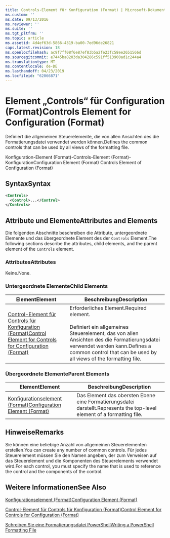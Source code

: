 ```yaml
---
title: Controls-Element für Konfiguration (Format) | Microsoft-Dokumentation
ms.custom: ''
ms.date: 09/13/2016
ms.reviewer: ''
ms.suite: ''
ms.tgt_pltfrm: ''
ms.topic: article
ms.assetid: 4d4ef63d-5866-4319-ba00-7ed96de26821
caps.latest.revision: 18
ms.openlocfilehash: ac9f7ff08f6e87ef83b5a2fe23fc58ee2651566d
ms.sourcegitcommit: e7445ba8203da304286c591ff513900ad1c244a4
ms.translationtype: MT
ms.contentlocale: de-DE
ms.lasthandoff: 04/23/2019
ms.locfileid: "62066871"
---
```

# <a name="controls-element-for-configuration-format"></a><span data-ttu-id="ec723-102">Element „Controls“ für Configuration (Format)</span><span class="sxs-lookup"><span data-stu-id="ec723-102">Controls Element for Configuration (Format)</span></span>

<span data-ttu-id="ec723-103">Definiert die allgemeinen Steuerelemente, die von allen Ansichten des die Formatierungsdatei verwendet werden können.</span><span class="sxs-lookup"><span data-stu-id="ec723-103">Defines the common controls that can be used by all views of the formatting file.</span></span>

<span data-ttu-id="ec723-104">Konfiguration-Element (Format)-Controls-Element (Format)-Konfiguration</span><span class="sxs-lookup"><span data-stu-id="ec723-104">Configuration Element (Format) Controls Element of Configuration (Format)</span></span>

## <a name="syntax"></a><span data-ttu-id="ec723-105">Syntax</span><span class="sxs-lookup"><span data-stu-id="ec723-105">Syntax</span></span>

```xml
<Controls>
  <Control>...</Control>
</Controls>
```

## <a name="attributes-and-elements"></a><span data-ttu-id="ec723-106">Attribute und Elemente</span><span class="sxs-lookup"><span data-stu-id="ec723-106">Attributes and Elements</span></span>

<span data-ttu-id="ec723-107">Die folgenden Abschnitte beschreiben die Attribute, untergeordnete Elemente und das übergeordnete Element des der `Controls` Element.</span><span class="sxs-lookup"><span data-stu-id="ec723-107">The following sections describe the attributes, child elements, and the parent element of the `Controls` element.</span></span>

### <a name="attributes"></a><span data-ttu-id="ec723-108">Attributes</span><span class="sxs-lookup"><span data-stu-id="ec723-108">Attributes</span></span>

<span data-ttu-id="ec723-109">Keine.</span><span class="sxs-lookup"><span data-stu-id="ec723-109">None.</span></span>

### <a name="child-elements"></a><span data-ttu-id="ec723-110">Untergeordnete Elemente</span><span class="sxs-lookup"><span data-stu-id="ec723-110">Child Elements</span></span>

|<span data-ttu-id="ec723-111">Element</span><span class="sxs-lookup"><span data-stu-id="ec723-111">Element</span></span>|<span data-ttu-id="ec723-112">Beschreibung</span><span class="sxs-lookup"><span data-stu-id="ec723-112">Description</span></span>|
|-------------|-----------------|
|[<span data-ttu-id="ec723-113">Control-Element für Controls für Konfiguration (Format)</span><span class="sxs-lookup"><span data-stu-id="ec723-113">Control Element for Controls for Configuration (Format)</span></span>](./control-element-for-controls-for-configuration-format.md)|<span data-ttu-id="ec723-114">Erforderliches Element.</span><span class="sxs-lookup"><span data-stu-id="ec723-114">Required element.</span></span><br /><br /> <span data-ttu-id="ec723-115">Definiert ein allgemeines Steuerelement, das von allen Ansichten des die Formatierungsdatei verwendet werden kann.</span><span class="sxs-lookup"><span data-stu-id="ec723-115">Defines a common control that can be used by all views of the formatting file.</span></span>|

### <a name="parent-elements"></a><span data-ttu-id="ec723-116">Übergeordnete Elemente</span><span class="sxs-lookup"><span data-stu-id="ec723-116">Parent Elements</span></span>

|<span data-ttu-id="ec723-117">Element</span><span class="sxs-lookup"><span data-stu-id="ec723-117">Element</span></span>|<span data-ttu-id="ec723-118">Beschreibung</span><span class="sxs-lookup"><span data-stu-id="ec723-118">Description</span></span>|
|-------------|-----------------|
|[<span data-ttu-id="ec723-119">Konfigurationselement (Format)</span><span class="sxs-lookup"><span data-stu-id="ec723-119">Configuration Element (Format)</span></span>](./configuration-element-format.md)|<span data-ttu-id="ec723-120">Das Element das obersten Ebene eine Formatierungsdatei darstellt.</span><span class="sxs-lookup"><span data-stu-id="ec723-120">Represents the top-level element of a formatting file.</span></span>|

## <a name="remarks"></a><span data-ttu-id="ec723-121">Hinweise</span><span class="sxs-lookup"><span data-stu-id="ec723-121">Remarks</span></span>

<span data-ttu-id="ec723-122">Sie können eine beliebige Anzahl von allgemeinen Steuerelementen erstellen.</span><span class="sxs-lookup"><span data-stu-id="ec723-122">You can create any number of common controls.</span></span> <span data-ttu-id="ec723-123">Für jedes Steuerelement müssen Sie den Namen angeben, der zum Verweisen auf das Steuerelement und die Komponenten des Steuerelements verwendet wird.</span><span class="sxs-lookup"><span data-stu-id="ec723-123">For each control, you must specify the name that is used to reference the control and the components of the control.</span></span>

## <a name="see-also"></a><span data-ttu-id="ec723-124">Weitere Informationen</span><span class="sxs-lookup"><span data-stu-id="ec723-124">See Also</span></span>

[<span data-ttu-id="ec723-125">Konfigurationselement (Format)</span><span class="sxs-lookup"><span data-stu-id="ec723-125">Configuration Element (Format)</span></span>](./configuration-element-format.md)

[<span data-ttu-id="ec723-126">Control-Element für Controls für Konfiguration (Format)</span><span class="sxs-lookup"><span data-stu-id="ec723-126">Control Element for Controls for Configuration (Format)</span></span>](./control-element-for-controls-for-configuration-format.md)

[<span data-ttu-id="ec723-127">Schreiben Sie eine Formatierungsdatei PowerShell</span><span class="sxs-lookup"><span data-stu-id="ec723-127">Writing a PowerShell Formatting File</span></span>](./writing-a-powershell-formatting-file.md)
